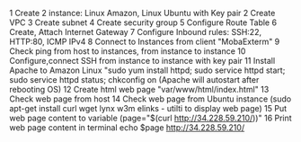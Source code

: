 1 Create 2 instance: Linux Amazon, Linux Ubuntu with Key pair
2 Create VPC 
3 Create subnet
4 Create security group
5 Configure Route Table
6 Create, Attach Internet Gateway
7 Configure Inbound rules: SSH:22, HTTP:80, ICMP IPv4
8 Connect to Instances from client "MobaExterm"
9 Check ping from host to instances, from instance to instance
10 Configure,connect SSH from instance to instance with key pair
11 Install Apache to Amazon Linux "sudo yum install httpd; sudo service httpd start; sudo service httpd status; chkconfig on (Apache will autostart after rebooting OS)
12 Create html web page "var/www/html/index.html" 
13 Check web page from host
14 Check web page from Ubuntu instance (sudo apt-get install curl wget lynx w3m elinks - utilti to display web page)
15 Put web page content to variable (page="$(curl http://34.228.59.210/))" 
16 Print web page content in terminal echo $page
http://34.228.59.210/
